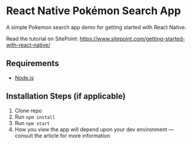 # React Native Pokémon Search App

A simple Pokemon search app demo for getting started with React Native.

Read the tutorial on SitePoint: https://www.sitepoint.com/getting-started-with-react-native/

## Requirements

* [Node.js](http://nodejs.org/)

## Installation Steps (if applicable)

1. Clone repo
2. Run `npm install`
3. Run `npm start`
4. How you view the app will depend upon your dev environment — consult the article for more information
